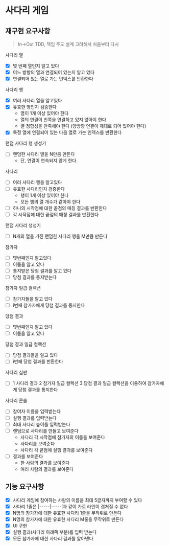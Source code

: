 # 사다리 게임

## 재구현 요구사항

> In->Out TDD, 책임 주도 설계 고려해서 처음부터 다시

사다리 열
- [X] 몇 번째 열인지 알고 있다
- [X] 어느 방향의 열과 연결되어 있는지 알고 있다
- [X] 연결되어 있는 열로 가는 인덱스를 반환한다

사다리 행
- [X] 여러 사다리 열을 알고있다
- [X] 유효한 행인지 검증한다
  - 열이 1개 이상 있어야 한다
  - 열의 연결이 빈쪽을 연결하고 있지 않아야 한다
  - 열 정합성을 만족해야 한다 (양방향 연결이 제대로 되어 있어야 한다)
- [X] 특정 열에 연결되어 있는 다음 열로 가는 인덱스를 반환한다

랜덤 사다리 행 생성기
- [ ] 랜덤한 사다리 열을 N만큼 만든다
    - 단, 연결이 연속되지 않게 한다

사다리
- [ ] 여러 사다리 행을 알고있다
- [ ] 유효한 사다리인지 검증한다
  - 행이 1개 이상 있어야 한다
  - 모든 행의 열 개수가 같아야 한다
- [ ] 하나의 시작점에 대한 끝점의 매칭 결과를 반환한다
- [ ] 각 시작점에 대한 끝점의 매칭 결과를 반환한다

랜덤 사다리 생성기
- [ ] N개의 열을 가진 랜덤한 사다리 행을 M만큼 만든다

참가자
- [ ] 몇번째인지 알고있다
- [ ] 이름을 알고 있다
- [ ] 통지받은 당첨 결과를 알고 있다
- [ ] 당첨 결과를 통지받는다

참가자 일급 컬렉션
- [ ] 참가자들을 알고 있다
- [ ] i번째 참가자에게 당첨 결과를 통지한다

당첨 결과
- [ ] 몇번째인지 알고 있다
- [ ] 이름을 알고 있다

당첨 결과 일급 컬렉션
- [ ] 당첨 결과들을 알고 있다
- [ ] i번째 당첨 결과를 반환한다

사다리 심판
- [ ] 1 사다리 결과 2 참가자 일급 컬렉션 3 당첨 결과 일급 컬렉션을 이용하여 참가자에게 당첨 결과를 통지한다

사다리 콘솔
- [ ] 참여자 이름을 입력받는다
- [ ] 실행 결과를 입력받는다
- [ ] 최대 사다리 높이를 입력받는다
- [ ] 랜덤으로 사다리를 만들고 보여준다
  - 사다리 각 시작점에 참가자의 이름을 보여준다
  - 사다리를 보여준다
  - 사다리 각 끝점에 실행 결과를 보여준다
- [ ] 결과를 보여준다
  - 한 사람의 결과를 보여준다
  - 여러 사람의 결과를 보여준다

## 기능 요구사항

- [X] 사다리 게임에 참여하는 사람의 이름을 최대 5글자까지 부여할 수 있다
- [X] 사다리 1줄은 |-----|-----|과 같이 가로 라인이 겹쳐질 수 없다
- [X] N명의 참가자에 대한 유효한 사다리 1줄을 무작위로 만든다
- [X] N명의 참가자에 대한 유효한 사다리 M줄을 무작위로 만든다
- [X] UI 구현
- [X] 실행 결과(사다리 아럐쪽 부분)를 입력 받는다
- [X] 모든 참가자에 대한 사다리 결과를 알아낸다
